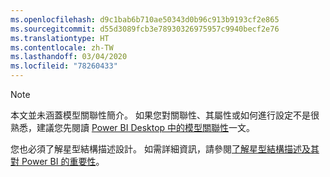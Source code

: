 ```yaml
---
ms.openlocfilehash: d9c1bab6b710ae50343d0b96c913b9193cf2e865
ms.sourcegitcommit: d55d3089fcb3e78930326975957c9940becf2e76
ms.translationtype: HT
ms.contentlocale: zh-TW
ms.lasthandoff: 03/04/2020
ms.locfileid: "78260433"
---
```

> [!NOTE]
> 本文並未涵蓋模型關聯性簡介。 如果您對關聯性、其屬性或如何進行設定不是很熟悉，建議您先閱讀 [Power BI Desktop 中的模型關聯性](../../desktop-relationships-understand.md)一文。
>
> 您也必須了解星型結構描述設計。 如需詳細資訊，請參閱[了解星型結構描述及其對 Power BI 的重要性](../star-schema.md)。